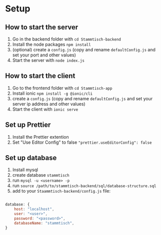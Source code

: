 # Setup

## How to start the server

1. Go in the backend folder with `cd Stammtisch-backend`
2. Install the node packages `npm install`
3. (optional) create a `config.js` (copy and rename `defaultConfig.js` and set your port and other values)
4. Start the server with `node index.js`

## How to start the client

1. Go to the frontend folder with `cd Stammtisch-app`
2. Install ionic `npm install -g @ionic/cli`
3. create a `config.js` (copy and rename `defaultConfig.js` and set your server ip address and other values)
4. Start the client with `ionic serve`

## Set up Prettier

1. Install the Prettier extention
2. Set "Use Editor Config" to false `"prettier.useEditorConfig": false`

## Set up database

1. Install mysql
2. create database `stammtisch`
3. run `mysql -u <username> -p`
4. run `source /path/to/stammtisch-backend/sql/database-structure.sql`
5. add to your `Staammtisch-backend/config.js` file:

```javascript

database: {
	host: "localhost",
	user: "<user>",
	password: "<password>",
	databaseName: "stammtisch",
}
```
